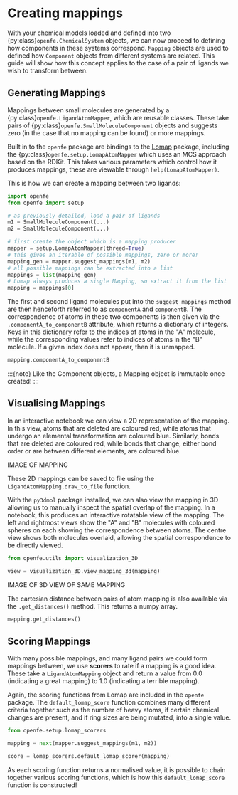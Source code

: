 # Creating mappings

With your chemical models loaded and defined into two {py:class}`openfe.ChemicalSystem` objects,
we can now proceed to defining how components in these systems correspond.
``Mapping`` objects are used to defined how ``Component`` objects from different systems are related.
This guide will show how this concept applies to the case of a pair of ligands we wish to transform between.

## Generating Mappings

Mappings between small molecules are generated by a {py:class}`openfe.LigandAtomMapper`,
which are reusable classes.
These take pairs of {py:class}`openfe.SmallMoleculeComponent` objects and suggests zero
(in the case that no mapping can be found) or more mappings.

Built in to the ``openfe`` package are bindings to the [Lomap](https://github.com/OpenFreeEnergy/Lomap) package,
including the {py:class}`openfe.setup.LomapAtomMapper`
which uses an MCS approach based on the RDKit.
This takes various parameters which control how it produces mappings,
these are viewable through ``help(LomapAtomMapper)``.

This is how we can create a mapping between two ligands: 

```python
import openfe
from openfe import setup

# as previously detailed, load a pair of ligands
m1 = SmallMoleculeComponent(...)
m2 = SmallMoleculeComponent(...)

# first create the object which is a mapping producer
mapper = setup.LomapAtomMapper(threed=True)
# this gives an iterable of possible mappings, zero or more!
mapping_gen = mapper.suggest_mappings(m1, m2)
# all possible mappings can be extracted into a list
mappings = list(mapping_gen)
# Lomap always produces a single Mapping, so extract it from the list
mapping = mappings[0]
```

The first and second ligand molecules put into the ``suggest_mappings`` method
are then henceforth referred to as ``componentA`` and ``componentB``.
The correspondence of atoms in these two components is then given via the `.componentA_to_componentB` attribute,
which returns a dictionary of integers.
Keys in this dictionary refer to the indices of atoms in the "A" molecule,
while the corresponding values refer to indices of atoms in the "B" molecule.
If a given index does not appear, then it is unmapped.

```python
mapping.componentA_to_componentB
```

:::{note}
Like the Component objects, a Mapping object is immutable once created!
:::

## Visualising Mappings

In an interactive notebook we can view a 2D representation of the mapping.
In this view,
atoms that are deleted are coloured red, while atoms that undergo an elemental transformation are coloured blue.
Similarly, bonds that are deleted are coloured red,
while bonds that change, either bond order or are between different elements,
are coloured blue.

IMAGE OF MAPPING

These 2D mappings can be saved to file using the ``LigandAtomMapping.draw_to_file`` function.

With the ``py3dmol`` package installed,
we can also view the mapping in 3D allowing us to manually inspect the spatial overlap
of the mapping.
In a notebook, this produces an interactive rotatable view of the mapping.
The left and rightmost views show the "A" and "B" molecules
with coloured spheres on each showing the correspondence between atoms.
The centre view shows both molecules overlaid, allowing the spatial correspondence to be directly viewed.

```python
from openfe.utils import visualization_3D

view = visualization_3D.view_mapping_3d(mapping)
```

IMAGE OF 3D VIEW OF SAME MAPPING

The cartesian distance between pairs of atom mapping is also available via the `.get_distances()` method.
This returns a numpy array.

```python
mapping.get_distances()


```

## Scoring Mappings

With many possible mappings,
and many ligand pairs we could form mappings between,
we use **scorers** to rate if a mapping is a good idea.
These take a ``LigandAtomMapping`` object and return a value from 0.0 (indicating a great mapping)
to 1.0 (indicating a terrible mapping).

Again, the scoring functions from Lomap are included in the ``openfe`` package.
The ``default_lomap_score`` function combines many different criteria together
such as the number of heavy atoms,
if certain chemical changes are present,
and if ring sizes are being mutated,
into a single value.

```python
from openfe.setup.lomap_scorers

mapping = next(mapper.suggest_mappings(m1, m2))

score = lomap_scorers.default_lomap_scorer(mapping)
```

As each scoring function returns a normalised value,
it is possible to chain together various scoring functions,
which is how this ``default_lomap_score`` function is constructed!

